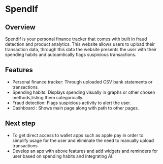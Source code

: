 # SpendIf 
## Overview
SpendIf is your personal finance tracker that comes with built in fraud detection and product analytics. This website allows users to upload their transaction data, through this data the website presents the user with their spending habits and autoamtically flags suspicious transactions.
## Features
* Personal finance tracker:
  Through uploaded CSV bank statements or transactions.
* Spending habits:
  Displays spending visually in graphs or other chosen methods,listing them categorically.
* Fraud detection:
  Flags suspicious activity to alert the user.
* Dashboard :
  Shows main page along with path to other pages.
## Next step 
* To get direct access to wallet apps such as apple pay in order to simplify usage for the user and eliminate the need to manually upload transactions.
* Develop an app with above features and add widgets and reminders for user based on spending habits and integrating AI.
